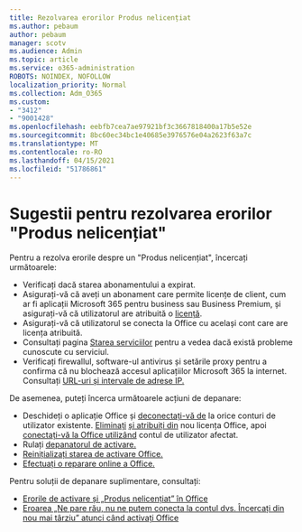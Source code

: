 ```yaml
---
title: Rezolvarea erorilor Produs nelicențiat
ms.author: pebaum
author: pebaum
manager: scotv
ms.audience: Admin
ms.topic: article
ms.service: o365-administration
ROBOTS: NOINDEX, NOFOLLOW
localization_priority: Normal
ms.collection: Adm_O365
ms.custom:
- "3412"
- "9001428"
ms.openlocfilehash: eebfb7cea7ae97921bf3c3667818400a17b5e52e
ms.sourcegitcommit: 8bc60ec34bc1e40685e3976576e04a2623f63a7c
ms.translationtype: MT
ms.contentlocale: ro-RO
ms.lasthandoff: 04/15/2021
ms.locfileid: "51786861"
---
```

# <a name="suggestions-for-solving-unlicensed-product-errors"></a>Sugestii pentru rezolvarea erorilor "Produs nelicențiat"

Pentru a rezolva erorile despre un "Produs nelicențiat", încercați următoarele:

- Verificați dacă starea abonamentului a expirat.
- Asigurați-vă că aveți un abonament care permite licențe de client, cum ar fi aplicații Microsoft 365 pentru business sau Business Premium, și asigurați-vă că utilizatorul are atribuită o [licență](https://docs.microsoft.com/microsoft-365/admin/add-users/add-users). 
- Asigurați-vă că utilizatorul se conecta la Office cu același cont care are licența atribuită.
- Consultați pagina [Starea serviciilor](https://docs.microsoft.com/office365/enterprise/view-service-health) pentru a vedea dacă există probleme cunoscute cu serviciul.
- Verificați firewallul, software-ul antivirus și setările proxy pentru a confirma că nu blochează accesul aplicațiilor Microsoft 365 la internet. Consultați [URL-uri și intervale de adrese IP.](https://docs.microsoft.com/office365/enterprise/urls-and-ip-address-ranges)

De asemenea, puteți încerca următoarele acțiuni de depanare: 

- Deschideți o aplicație Office și [deconectați-vă de](https://support.office.com/article/5a20dc11-47e9-4b6f-945d-478cb6d92071) la orice conturi de utilizator existente. [Eliminați](https://docs.microsoft.com/microsoft-365/admin/manage/remove-licenses-from-users) [și atribuiți din](https://docs.microsoft.com/microsoft-365/admin/manage/assign-licenses-to-users) nou licența Office, apoi [conectați-vă la Office utilizând](https://support.office.com/article/628ea040-f265-49de-b986-be09c3ebf8a9) contul de utilizator afectat.
- Rulați [depanatorul de activare.](https://aka.ms/SARA-OfficeActivation-Alchemy)
- [Reinițializați starea de activare Office.](https://docs.microsoft.com/office365/troubleshoot/activation/reset-office-365-proplus-activation-state) 
- [Efectuați o reparare online a Office.](https://support.office.com/Article/7821d4b6-7c1d-4205-aa0e-a6b40c5bb88b)

Pentru soluții de depanare suplimentare, consultați: 

- [Erorile de activare și „Produs nelicențiat” în Office](https://support.office.com/Article/0d23d3c0-c19c-4b2f-9845-5344fedc4380)
- [Eroarea „Ne pare rău, nu ne putem conecta la contul dvs. Încercați din nou mai târziu” atunci când activați Office](https://docs.microsoft.com/office/troubleshoot/activation-installation/issue-when-activate-office-from-office-365)